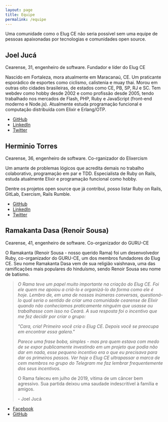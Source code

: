 ```yaml
---
layout: page
title: Equipe
permalink: /equipe
---
```


Uma comunidade como o Elug CE não seria possível sem uma equipe de pessoas apaixonadas por tecnologias e comunidades open source.

## Joel Jucá

Cearense, 31, engenheiro de software. Fundador e líder do Elug CE

Nascido em Fortaleza, mora atualmente em Maracanaú, CE. Um praticante esporádico de esportes como ciclismo, calistenia e muay thai. Morou em outras oito cidades brasileiras, de estados como CE, PB, SP, RJ e SC. Tem webdev como hobby desde 2002 e como profissão desde 2005, tendo trabalhado nos mercados de Flash, PHP, Ruby e JavaScript (front-end moderno e Node.js). Atualmente estuda programação funcional e computação distribuída com Elixir e Erlang/OTP.

- [GitHub](https://github.com/joelwallis)
- [LinkedIn](https://www.linkedin.com/in/joelwallis)
- [Twitter](https://twitter.com/joelwallis1)

## Herminio Torres

Cearense, 36, engenheiro de software. Co-rganizador do Elixercism

Um amante de problemas lógicos que acredita demais no trabalho colaborativo, programação em par e TDD. Especialista de Ruby on Rails, estuda atualmente Elixir e programação funcional como hobby.

Dentre os projetos open source que já contribuí, posso listar Ruby on Rails, GitLab, Exercism, Rails Rumble.

- [GitHub](https://github.com/herminiotorres)
- [LinkedIn](https://www.linkedin.com/in/herminiotorres)
- [Twitter](https://twitter.com/herminiotorres)

## Ramakanta Dasa (Renoir Sousa)

Cearense, 41, engenheiro de software. Co-organizador do GURU-CE

O Ramakanta (Renoir Sousa - nosso querido Rama) foi um desenvolvedor Ruby, co-organizador do GURU-CE, um dos membros fundadores do Elug CE. Seu nome Ramakanta Dasa vem de sua religião vaishnava, uma das ramificações mais populares do hinduísmo, sendo Renoir Sousa seu nome de batismo.

> _O Rama teve um papel muito importante na criação do Elug CE. Foi ele quem me apoiou a criá-lo e organizá-lo da forma como ele é hoje. Lembro de, em uma de nossas inúmeras conversas, questioná-lo qual seria o sentido de criar uma comunidade cearense de Elixir quando não conhecíamos praticamente ninguém que usasse ou trabalhasse com isso no Ceará. A sua resposta foi o incentivo que me fez decidir por criar o grupo:_
>
> _"Cara, cria! Primeiro você cria o Elug CE. Depois você se preocupa em encontrar essa galera."_
>
> _Parece uma frase boba, simples - mas pra quem estava com medo de se expor publicamente investindo em um projeto que podia não dar em nada, esse pequeno incentivo era o que eu precisava para dar os primeiros passos. Ver hoje o Elug CE ultrapassar a marca de cem membros no grupo do Telegram me faz lembrar frequentemente dos seus incentivos._
>
> O Rama faleceu em julho de 2019, vítima de um câncer bem agressivo. Sua partida deixou uma saudade indescritível à família e amigos.
>
> \- Joel Jucá

- [Facebook](https://www.facebook.com/ramakanta.dasa)
- [GitHub](https://github.com/renoirsousa)
